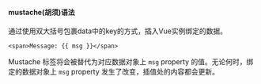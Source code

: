 #### mustache(胡须)语法

通过使用双大括号包裹data中的key的方式，插入Vue实例绑定的数据。

```vue
<span>Message: {{ msg }}</span>
```

Mustache 标签将会被替代为对应数据对象上 `msg` property 的值。无论何时，绑定的数据对象上 `msg` property 发生了改变，插值处的内容都会更新。

